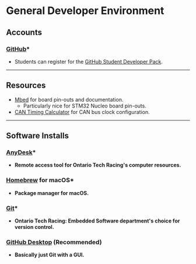 # General Developer Environment

## Accounts

### [GitHub](https://github.com/)*

- Students can register for the [GitHub Student Developer Pack](https://education.github.com/pack).

---

## Resources

- [Mbed](https://os.mbed.com/) for board pin-outs and documentation.
    - Particularly nice for STM32 Nucleo board pin-outs.
- [CAN Timing Calculator](http://www.bittiming.can-wiki.info/) for CAN bus clock configuration.

---

## Software Installs

### [AnyDesk](https://anydesk.com)*

- **Remote access tool for Ontario Tech Racing's computer resources.**

### [Homebrew](https://brew.sh/) for macOS*

- **Package manager for macOS.**

### [Git](https://git-scm.com/downloads)*

- **Ontario Tech Racing: Embedded Software department's choice for version control.**

### [GitHub Desktop](https://desktop.github.com/) (Recommended)

- **Basically just Git with a GUI.**
